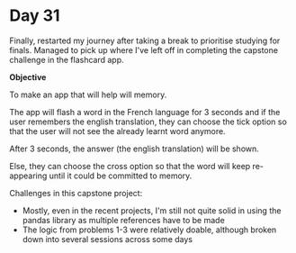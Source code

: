 # Day 31

Finally, restarted my journey after taking a break to prioritise studying for finals.
Managed to pick up where I've left off in completing the capstone challenge in the flashcard app.

**Objective**

To make an app that will help will memory. 

The app will flash a word in the French language for 3 seconds and if the user remembers the english translation, they can choose the
tick option so that the user will not see the already learnt word anymore. 

After 3 seconds, the answer (the english translation) will be shown. 

Else, they can choose the cross option so that the word will keep re-appearing until it could be committed to memory.

Challenges in this capstone project:
- Mostly, even in the recent projects, I'm still not quite solid in using the pandas library as multiple references have to be made
- The logic from problems 1-3 were relatively doable, although broken down into several sessions across some days
